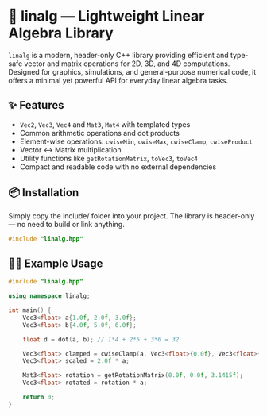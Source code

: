 # 🧮 linalg — Lightweight Linear Algebra Library
`linalg` is a modern, header-only C++ library providing efficient and type-safe vector and matrix operations for 2D, 3D, and 4D computations. Designed for graphics, simulations, and general-purpose numerical code, it offers a minimal yet powerful API for everyday linear algebra tasks.

## ✨ Features
- `Vec2`, `Vec3`, `Vec4` and `Mat3`, `Mat4` with templated types
- Common arithmetic operations and dot products
- Element-wise operations: `cwiseMin`, `cwiseMax`, `cwiseClamp`, `cwiseProduct`
- Vector ↔ Matrix multiplication
- Utility functions like `getRotationMatrix`, `toVec3`, `toVec4`
- Compact and readable code with no external dependencies

## 📦 Installation
Simply copy the include/ folder into your project. The library is header-only — no need to build or link anything.

```cpp
#include "linalg.hpp"
```

## 🧑‍💻 Example Usage

```cpp
#include "linalg.hpp"

using namespace linalg;

int main() {
    Vec3<float> a{1.0f, 2.0f, 3.0f};
    Vec3<float> b{4.0f, 5.0f, 6.0f};

    float d = dot(a, b); // 1*4 + 2*5 + 3*6 = 32

    Vec3<float> clamped = cwiseClamp(a, Vec3<float>{0.0f}, Vec3<float>{2.0f, 2.5f, 2.8f});
    Vec3<float> scaled = 2.0f * a;

    Mat3<float> rotation = getRotationMatrix(0.0f, 0.0f, 3.1415f);
    Vec3<float> rotated = rotation * a;

    return 0;
}
```